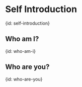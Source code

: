 # Self Introduction
{id: self-introduction}

## Who am I?
{id: who-am-i}

## Who are you?
{id: who-are-you}

